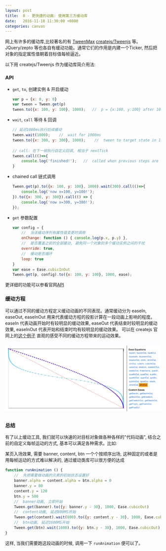 ```yaml
---
layout: post
title:  8 - 更快捷的动画: 使用第三方缓动库
date:   2016-11-18 11:30:00 +0800
categories: canvas
---
```


网上有许多的缓动库,比较著名的有 [TweenMax](https://github.com/greensock/GreenSock-JS) [createjs/Tweenjs](https://github.com/CreateJS/TweenJS) 等。JQuery/zepto 等也各自有缓动功能。通常它们的作用是内建一个Ticker, 然后把对象的指定属性值朝着目标值每帧逼近。

以下用 createjs/Tweenjs 作为缓动库简介用法:

### API

- `get`, `to`, 创建实例 & 开启缓动

    ```javascript
    var p = {x: 0, y: 0}
    var tween = Tween.get(p)
    tween.to({x: 100, y: 100}, 1000);   //  p = {x:100, y:100} after 1000ms
    ```

- `wait`, `call` 等待 & 回调

    ```javascript
    // 延迟1000ms执行后续缓动
    tween.wait(1000);    //  wait for 1000ms
    tween.to({x: 300, y: 300}, 1000);    //  tween to target state in 1000ms

    // call: 在下一帧执行自定义回调, 相当于 nextTick
    tween.call(()=>{
        console.log('finished!');   //  called when previous steps are done
    }
    ```

- chained call 链式调用

    ```javascript
    Tween.get(p).to({x: 100, y: 100}, 1000).wait(300).call(()=>{
        console.log('now x=100, y=100!');
    }).to({x: 300, y: 300}).call(() => {
        console.log('now x=300, y=300!');
    });
    ```

- `get` 参数配置

    ```javascript
    var config = {
        //  当该缓动序列有属性值变更时调用
        onChange: function () { console.log(p.x, p.y) },
        //  是否覆盖之前的全部缓动, 避免同一个对象的多个缓动实例之间的干扰
        override: true,
        //  缓动是否循环
        loop: true
    }
    var ease = Ease.cubicInOut
    Tween.get(p, config).to({x: 100, y: 100}, 1000, ease);
    ```

更详细的功能可以参看官网[API](http://createjs.com/docs/tweenjs/classes/Tween.html)

### 缓动方程

可以通过不同的缓动方程定义缓动动画的不同表现。通常缓动分为 easeIn, easeOut, easeInOut 用来代表缓动方程的投影计算在一段动画上影响的程度。
easeIn 代表动画开始时有较明显的缓动效果, easeOut 代表结束时较明显的缓动效果, easeInOut 代表开始和结束时均有较明显的缓动效果。
可以在 createjs 官网上的[这个例子](http://www.createjs.com/demos/tweenjs/tween_sparktable) 直观的感受不同的缓动方程带来的运动效果。

![](/img/visualize-ease.png)

### 总结

有了以上缓动工具, 我们就可以快速的对目标对象做各种各样的"代码动画", 结合之前的自定义每帧运动的方式, 基本可以满足各种需求。比如:

某页入场效果, 需要 banner, content, btn 一个个按顺序出场, 这种固定的或者是用每帧运动的方式难以解决的, 通过缓动类库可以很方便的达成

```javascript
function runAnimation () {
    //  先把需要做动画的元素的初始状态设置好
    banner.alpha = content.alpha = btn.alpha = 0
    banner.y = 80
    content.y = 120
    btn.y = 500
    //  banner动画, 立即开始
    Tween.get(banner).to({y: banner.y - 30}, 1000, Ease.cubicOut)
    //  content动画, 延迟800MS开始
    Tween.get(content).wait(800).to({y: content.y - 30}, 1000, Ease.cubicOut)
    //  btn动画, 延迟1600MS开始
    Tween.get(btn).wait(1600).to({y: btn.y - 30}, 1000, Ease.cubicOut)
}
```

这样, 当我们需要跑这段动画的时候, 调用一下 `runAnimation` 便可以了。